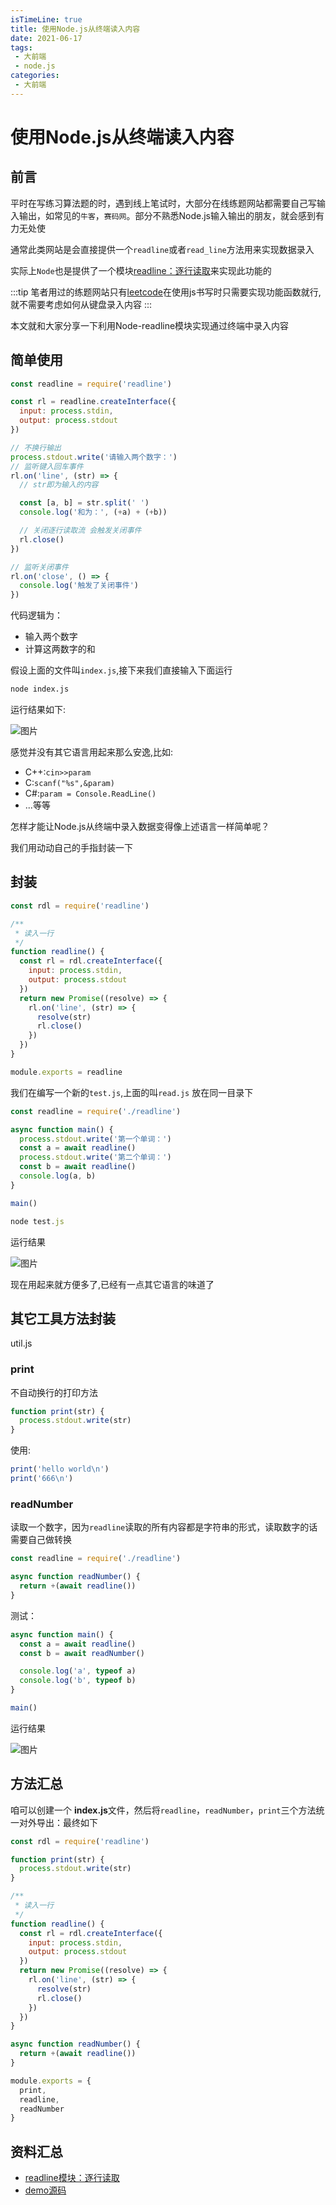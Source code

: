 ```yaml
---
isTimeLine: true
title: 使用Node.js从终端读入内容
date: 2021-06-17
tags:
 - 大前端
 - node.js
categories:
 - 大前端
---
```

# 使用Node.js从终端读入内容
## 前言
平时在写练习算法题的时，遇到线上笔试时，大部分在线练题网站都需要自己写输入输出，如常见的`牛客`，`赛码网`。部分不熟悉Node.js输入输出的朋友，就会感到有力无处使

通常此类网站是会直接提供一个`readline`或者`read_line`方法用来实现数据录入

实际上`Node`也是提供了一个模块[readline：逐行读取](http://nodejs.cn/api/readline.html)来实现此功能的

:::tip
笔者用过的练题网站只有[leetcode](https://leetcode-cn.com/)在使用js书写时只需要实现功能函数就行,就不需要考虑如何从键盘录入内容
:::

本文就和大家分享一下利用Node-readline模块实现通过终端中录入内容

## 简单使用
```js
const readline = require('readline')

const rl = readline.createInterface({
  input: process.stdin,
  output: process.stdout
})

// 不换行输出
process.stdout.write('请输入两个数字：')
// 监听键入回车事件
rl.on('line', (str) => {
  // str即为输入的内容

  const [a, b] = str.split(' ')
  console.log('和为：', (+a) + (+b))

  // 关闭逐行读取流 会触发关闭事件
  rl.close()
})

// 监听关闭事件
rl.on('close', () => {
  console.log('触发了关闭事件')
})
```
代码逻辑为：
* 输入两个数字
* 计算这两数字的和

假设上面的文件叫`index.js`,接下来我们直接输入下面运行
```sh
node index.js
```

运行结果如下:

![图片](https://img.cdn.sugarat.top/mdImg/MTYyMzk0Mjk3MDI0NQ==623942970245)

感觉并没有其它语言用起来那么安逸,比如:
* C++:``cin>>param``
* C:``scanf("%s",&param)``
* C#:``param = Console.ReadLine()``
* ...等等

怎样才能让Node.js从终端中录入数据变得像上述语言一样简单呢？

我们用动动自己的手指封装一下
## 封装

```js
const rdl = require('readline')

/**
 * 读入一行
 */
function readline() {
  const rl = rdl.createInterface({
    input: process.stdin,
    output: process.stdout
  })
  return new Promise((resolve) => {
    rl.on('line', (str) => {
      resolve(str)
      rl.close()
    })
  })
}

module.exports = readline
```

我们在编写一个新的``test.js``,上面的叫``read.js`` 放在同一目录下

```js
const readline = require('./readline')

async function main() {
  process.stdout.write('第一个单词：')
  const a = await readline()
  process.stdout.write('第二个单词：')
  const b = await readline()
  console.log(a, b)
}

main()
```
```js
node test.js
```

运行结果

![图片](https://img.cdn.sugarat.top/mdImg/MTYyMzk0Mzc3OTQ0OA==623943779448)

现在用起来就方便多了,已经有一点其它语言的味道了

## 其它工具方法封装
util.js
### print
不自动换行的打印方法
```js
function print(str) {
  process.stdout.write(str)
}
```
使用:

```js
print('hello world\n')
print('666\n')
```
### readNumber
读取一个数字，因为`readline`读取的所有内容都是字符串的形式，读取数字的话需要自己做转换
```js
const readline = require('./readline')

async function readNumber() {
  return +(await readline())
}
```

测试：

```js
async function main() {
  const a = await readline()
  const b = await readNumber()

  console.log('a', typeof a)
  console.log('b', typeof b)
}

main()
```

运行结果

![图片](https://img.cdn.sugarat.top/mdImg/MTYyMzk0NDQ0MzAzNg==623944443036)

## 方法汇总
咱可以创建一个 **index.js**文件，然后将`readline`，`readNumber`，`print`三个方法统一对外导出：最终如下
```js
const rdl = require('readline')

function print(str) {
  process.stdout.write(str)
}

/**
 * 读入一行
 */
function readline() {
  const rl = rdl.createInterface({
    input: process.stdin,
    output: process.stdout
  })
  return new Promise((resolve) => {
    rl.on('line', (str) => {
      resolve(str)
      rl.close()
    })
  })
}

async function readNumber() {
  return +(await readline())
}

module.exports = {
  print,
  readline,
  readNumber
}
```

## 资料汇总
* [readline模块：逐行读取](http://nodejs.cn/api/readline.html)
* [demo源码](https://github.com/ATQQ/demos/tree/main/readline)
